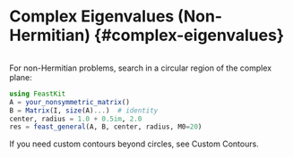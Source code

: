 # Complex Eigenvalues (Non-Hermitian) {#complex-eigenvalues}

```@id complex-eigenvalues
```


For non-Hermitian problems, search in a circular region of the complex plane:

```julia
using FeastKit
A = your_nonsymmetric_matrix()
B = Matrix(I, size(A)...)  # identity
center, radius = 1.0 + 0.5im, 2.0
res = feast_general(A, B, center, radius, M0=20)
```

If you need custom contours beyond circles, see Custom Contours.
